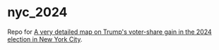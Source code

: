 # nyc_2024

Repo for [A very detailed map on Trump's voter-share gain in the 2024 election in New York City](https://kcinbk.github.io/nyc_2024/). 
